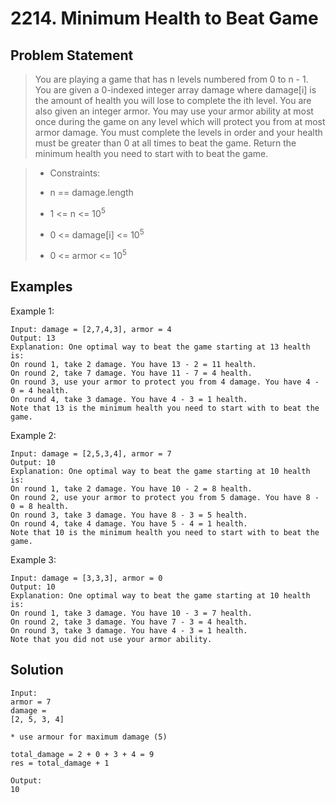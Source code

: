 # 2214. Minimum Health to Beat Game

## Problem Statement

> You are playing a game that has n levels numbered from 0 to n - 1. You are given a 0-indexed integer array damage where damage[i] is the amount of health you will lose to complete the ith level.
> You are also given an integer armor. You may use your armor ability at most once during the game on any level which will protect you from at most armor damage.
> You must complete the levels in order and your health must be greater than 0 at all times to beat the game.
> Return the minimum health you need to start with to beat the game.

> - Constraints:
>
> - n == damage.length
> - 1 <= n <= 10<sup>5</sup>
> - 0 <= damage[i] <= 10<sup>5</sup>
> - 0 <= armor <= 10<sup>5</sup>

## Examples

Example 1:

```
Input: damage = [2,7,4,3], armor = 4
Output: 13
Explanation: One optimal way to beat the game starting at 13 health is:
On round 1, take 2 damage. You have 13 - 2 = 11 health.
On round 2, take 7 damage. You have 11 - 7 = 4 health.
On round 3, use your armor to protect you from 4 damage. You have 4 - 0 = 4 health.
On round 4, take 3 damage. You have 4 - 3 = 1 health.
Note that 13 is the minimum health you need to start with to beat the game.
```

Example 2:

```
Input: damage = [2,5,3,4], armor = 7
Output: 10
Explanation: One optimal way to beat the game starting at 10 health is:
On round 1, take 2 damage. You have 10 - 2 = 8 health.
On round 2, use your armor to protect you from 5 damage. You have 8 - 0 = 8 health.
On round 3, take 3 damage. You have 8 - 3 = 5 health.
On round 4, take 4 damage. You have 5 - 4 = 1 health.
Note that 10 is the minimum health you need to start with to beat the game.
```

Example 3:

```
Input: damage = [3,3,3], armor = 0
Output: 10
Explanation: One optimal way to beat the game starting at 10 health is:
On round 1, take 3 damage. You have 10 - 3 = 7 health.
On round 2, take 3 damage. You have 7 - 3 = 4 health.
On round 3, take 3 damage. You have 4 - 3 = 1 health.
Note that you did not use your armor ability.
```

## Solution

```
Input:
armor = 7
damage =
[2, 5, 3, 4]

* use armour for maximum damage (5)

total_damage = 2 + 0 + 3 + 4 = 9
res = total_damage + 1

Output:
10
```
